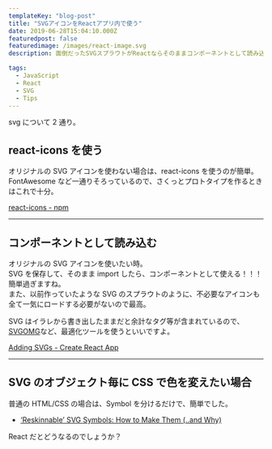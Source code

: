 ```yaml
---
templateKey: "blog-post"
title: "SVGアイコンをReactアプリ内で使う"
date: 2019-06-28T15:04:10.000Z
featuredpost: false
featuredimage: /images/react-image.svg
description: 面倒だったSVGスプラウトがReactならそのままコンポーネントとして読み込める。

tags:
  - JavaScript
  - React
  - SVG
  - Tips
---
```


svg について 2 通り。

## react-icons を使う

オリジナルの SVG アイコンを使わない場合は、react-icons を使うのが簡単。  
FontAwesome など一通りそろっているので、さくっとプロトタイプを作るときはこれで十分。

[react-icons - npm](https://www.npmjs.com/package/react-icons)

---

## コンポーネントとして読み込む

オリジナルの SVG アイコンを使いたい時。  
SVG を保存して、そのまま import したら、コンポーネントとして使える！！！  
簡単過ぎますね。  
また、以前作っていたような SVG のスプラウトのように、不必要なアイコンも全て一気にロードする必要がないので最高。

SVG はイラレから書き出したままだと余計なタグ等が含まれているので、[SVGOMG](https://jakearchibald.github.io/svgomg/)など、最適化ツールを使うといいですよ。

[Adding SVGs - Create React App](https://facebook.github.io/create-react-app/docs/adding-images-fonts-and-files#adding-svgs)

---

## SVG のオブジェクト毎に CSS で色を変えたい場合

普通の HTML/CSS の場合は、Symbol を分けるだけで、簡単でした。

- [‘Reskinnable’ SVG Symbols: How to Make Them (..and Why)](https://www.sitepoint.com/reskinnable-svg-symbols-how-to-make-them-and-why/)

React だとどうなるのでしょうか？
